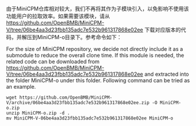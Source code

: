 由于MiniCPM仓库相对较大，我们不再将其作为子模块引入，以免影响不使用该功能用户的拉取效率。如果需要该模块，请从 https://github.com/OpenBMB/MiniCPM-V/tree/06be4aa3d23fbb135adc7e532b961317868e02ee 下载对应版本的代码，并解压到MiniCPM-o目录下。参考命令如下：

For the size of MiniCPM repository, we decide not directly include it as a submodule to reduce the overall clone time. If this module is needed, the related code can be downloaded from https://github.com/OpenBMB/MiniCPM-V/tree/06be4aa3d23fbb135adc7e532b961317868e02ee and extracted into the folder MiniCPM-o under this folder. Following command can be tried as an example.
```
wget https://github.com/OpenBMB/MiniCPM-V/archive/06be4aa3d23fbb135adc7e532b961317868e02ee.zip -O MiniCPM-o.zip
unzip MiniCPM-o.zip -d .
mv MiniCPM-V-06be4aa3d23fbb135adc7e532b961317868e02ee MiniCPM-o
```